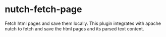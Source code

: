 # nutch-fetch-page
Fetch html pages and save them locally. This plugin integrates with apache nutch to fetch and save the html pages and its parsed text content.
